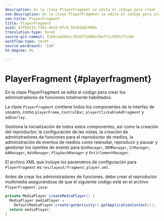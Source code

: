 ```yaml
---
description: En la clase PlayerFragment se edita el código para crear los administradores de funciones totalmente habilitados.
seo-description: En la clase PlayerFragment se edita el código para crear los administradores de funciones totalmente habilitados.
seo-title: PlayerFragment
title: PlayerFragment
uuid: 83f02c31-f3b1-4d16-97c8-5b391e8c999a
translation-type: tm+mt
source-git-commit: 31b6cad26bcc393d731080a70eff1c59551f1c8e
workflow-type: tm+mt
source-wordcount: '134'
ht-degree: 0%

---
```



# PlayerFragment {#playerfragment}

En la clase PlayerFragment se edita el código para crear los administradores de funciones totalmente habilitados.

La clase `PlayerFragment` contiene todos los componentes de la interfaz de usuario, como `playerFrame`, `ControlBar`, `playerClickableAdFragment` y `adOverlay`.

Gestiona la inicialización de todos estos componentes, así como la creación del reproductor, la configuración de las vistas, la creación de administradores de funciones para el reproductor de medios, la administración de eventos de medios como reanudar, reproducir y pausar y gestionar los oyentes de evento para `QoSManager`, `DRMManager`, `CCManager`, `AAManager`, `AdsManager`, `PlaybackManager` y `EntitlementManager`.

El archivo XML que incluye los parámetros de configuración para `PlayerFragment` es `res/layout/fragment_player.xml`.

Antes de crear los administradores de funciones, debe crear el reproductor multimedia asegurándose de que el siguiente código esté en el archivo `PlayerFragment.java`:

```java
private MediaPlayer createMediaPlayer() { 
  MediaPlayer mediaPlayer =  
    DefaultMediaPlayer.create(getActivity().getApplicationContext()); 
  return mediaPlayer; 
}
```
